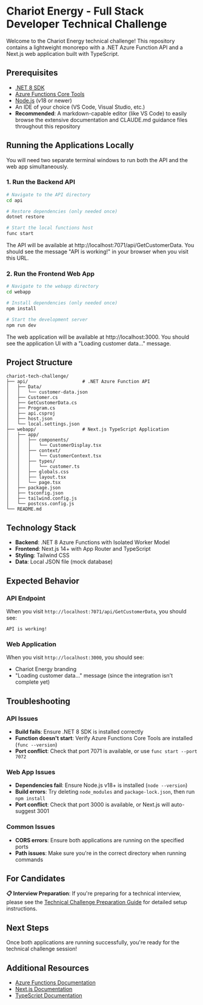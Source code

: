 # Chariot Energy - Full Stack Developer Technical Challenge

Welcome to the Chariot Energy technical challenge! This repository contains a lightweight monorepo with a .NET Azure Function API and a Next.js web application built with TypeScript.

## Prerequisites

- [.NET 8 SDK](https://dotnet.microsoft.com/en-us/download/dotnet/8.0)
- [Azure Functions Core Tools](https://learn.microsoft.com/en-us/azure/azure-functions/functions-run-local)
- [Node.js](https://nodejs.org/) (v18 or newer)
- An IDE of your choice (VS Code, Visual Studio, etc.)
- **Recommended**: A markdown-capable editor (like VS Code) to easily browse the extensive documentation and CLAUDE.md guidance files throughout this repository

## Running the Applications Locally

You will need two separate terminal windows to run both the API and the web app simultaneously.

### 1. Run the Backend API

```bash
# Navigate to the API directory
cd api

# Restore dependencies (only needed once)
dotnet restore

# Start the local functions host
func start
```

The API will be available at http://localhost:7071/api/GetCustomerData. You should see the message "API is working!" in your browser when you visit this URL.

### 2. Run the Frontend Web App

```bash
# Navigate to the webapp directory
cd webapp

# Install dependencies (only needed once)
npm install

# Start the development server
npm run dev
```

The web application will be available at http://localhost:3000. You should see the application UI with a "Loading customer data..." message.

## Project Structure

```
chariot-tech-challenge/
├── api/                    # .NET Azure Function API
│   ├── Data/
│   │   └── customer-data.json
│   ├── Customer.cs
│   ├── GetCustomerData.cs
│   ├── Program.cs
│   ├── api.csproj
│   ├── host.json
│   └── local.settings.json
├── webapp/                 # Next.js TypeScript Application
│   ├── app/
│   │   ├── components/
│   │   │   └── CustomerDisplay.tsx
│   │   ├── context/
│   │   │   └── CustomerContext.tsx
│   │   ├── types/
│   │   │   └── customer.ts
│   │   ├── globals.css
│   │   ├── layout.tsx
│   │   └── page.tsx
│   ├── package.json
│   ├── tsconfig.json
│   ├── tailwind.config.js
│   └── postcss.config.js
└── README.md
```

## Technology Stack

- **Backend**: .NET 8 Azure Functions with Isolated Worker Model
- **Frontend**: Next.js 14+ with App Router and TypeScript
- **Styling**: Tailwind CSS
- **Data**: Local JSON file (mock database)

## Expected Behavior

### API Endpoint
When you visit `http://localhost:7071/api/GetCustomerData`, you should see:
```
API is working!
```

### Web Application
When you visit `http://localhost:3000`, you should see:
- Chariot Energy branding
- "Loading customer data..." message (since the integration isn't complete yet)

## Troubleshooting

### API Issues
- **Build fails**: Ensure .NET 8 SDK is installed correctly
- **Function doesn't start**: Verify Azure Functions Core Tools are installed (`func --version`)
- **Port conflict**: Check that port 7071 is available, or use `func start --port 7072`

### Web App Issues
- **Dependencies fail**: Ensure Node.js v18+ is installed (`node --version`)
- **Build errors**: Try deleting `node_modules` and `package-lock.json`, then run `npm install`
- **Port conflict**: Check that port 3000 is available, or Next.js will auto-suggest 3001

### Common Issues
- **CORS errors**: Ensure both applications are running on the specified ports
- **Path issues**: Make sure you're in the correct directory when running commands

## For Candidates

**📋 Interview Preparation**: If you're preparing for a technical interview, please see the [Technical Challenge Preparation Guide](docs/technical-challenge_preparation-guide.md) for detailed setup instructions.

## Next Steps

Once both applications are running successfully, you're ready for the technical challenge session!

## Additional Resources

- [Azure Functions Documentation](https://docs.microsoft.com/en-us/azure/azure-functions/)
- [Next.js Documentation](https://nextjs.org/docs)
- [TypeScript Documentation](https://www.typescriptlang.org/docs/)